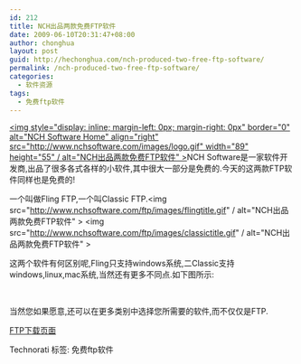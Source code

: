 ```yaml
---
id: 212
title: NCH出品两款免费FTP软件
date: 2009-06-10T20:31:47+08:00
author: chonghua
layout: post
guid: http://hechonghua.com/nch-produced-two-free-ftp-software/
permalink: /nch-produced-two-free-ftp-software/
categories:
  - 软件资源
tags:
  - 免费ftp软件
---
```

<a href="http://www.nchsoftware.com" target="_blank"></a>[<img style="display: inline; margin-left: 0px; margin-right: 0px" border="0" alt="NCH Software Home" align="right" src="http://www.nchsoftware.com/images/logo.gif" width="89" height="55" / alt="NCH出品两款免费FTP软件" >](http://www.nchsoftware.com/index.html)NCH Software是一家软件开发商,出品了很多各式各样的小软件,其中很大一部分是免费的.今天的这两款FTP软件同样也是免费的!

<!--more-->

<!--more-->

一个叫做Fling FTP,一个叫Classic FTP.<img src="http://www.nchsoftware.com/ftp/images/flingtitle.gif" / alt="NCH出品两款免费FTP软件" > <img src="http://www.nchsoftware.com/ftp/images/classictitle.gif" / alt="NCH出品两款免费FTP软件" > 

这两个软件有何区别呢,Fling只支持windows系统,二Classic支持windows,linux,mac系统,当然还有更多不同点.如下图所示:</p> 

&#160;

当然您如果愿意,还可以在更多类别中选择您所需要的软件,而不仅仅是FTP.

<a href="http://www.nchsoftware.com/ftp/index.html" target="_blank">FTP下载页面</a>

<div style="padding-bottom: 0px; margin: 0px; padding-left: 0px; padding-right: 0px; display: inline; float: none; padding-top: 0px" id="scid:0767317B-992E-4b12-91E0-4F059A8CECA8:fb64e9ba-ccd6-4e7e-aecd-9d5c43bffcc1" class="wlWriterEditableSmartContent">
  Technorati 标签: 免费ftp软件
</div>